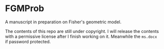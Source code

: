 FGMProb
=======

A manuscript in preparation on Fisher's geometric model.

The contents of this repo are still under copyright. 
I will release the contents with a permissive license after I finish working on it.
Meanwhile the `ms.docx` if password protected.


